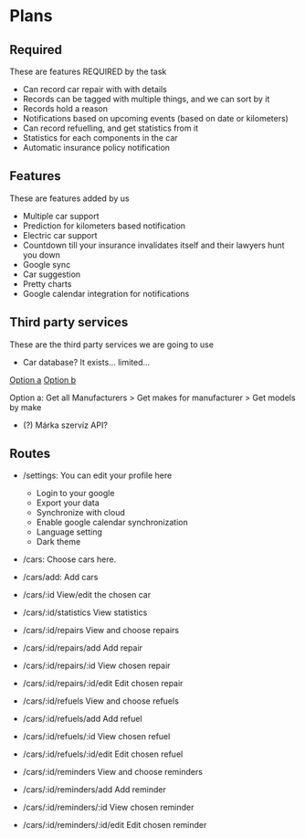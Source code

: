 # Plans

## Required
These are features REQUIRED by the task

* Can record car repair with with details
* Records can be tagged with multiple things, and we can sort by it
* Records hold a reason
* Notifications based on upcoming events (based on date or kilometers)
* Can record refuelling, and get statistics from it
* Statistics for each components in the car
* Automatic insurance policy notification

## Features
These are features added by us

* Multiple car support
* Prediction for kilometers based notification
* Electric car support
* Countdown till your insurance invalidates itself and their lawyers hunt you down
* Google sync
* Car suggestion
* Pretty charts
* Google calendar integration for notifications

## Third party services
These are the third party services we are going to use

* Car database? It exists... limited... 

[Option a](https://vpic.nhtsa.dot.gov/api/) [Option b](https://www.fueleconomy.gov/feg/ws/index.shtml)

Option a: Get all Manufacturers > Get makes for manufacturer > Get models by make

* \(?\) Márka szervíz API?

## Routes 
 - /settings:
    You can edit your profile here
    * Login to your google
    * Export your data
    * Synchronize with cloud
    * Enable google calendar synchronization
    * Language setting
    * Dark theme

 - /cars:
    Choose cars here.

 - /cars/add:
    Add cars

 - /cars/:id
    View/edit the chosen car

 - /cars/:id/statistics
    View statistics


 - /cars/:id/repairs
    View and choose repairs

 - /cars/:id/repairs/add
    Add repair

 - /cars/:id/repairs/:id
    View chosen repair

 - /cars/:id/repairs/:id/edit
    Edit chosen repair
 

 - /cars/:id/refuels
    View and choose refuels

 - /cars/:id/refuels/add
    Add refuel

 - /cars/:id/refuels/:id
    View chosen refuel

- /cars/:id/refuels/:id/edit
    Edit chosen refuel


 - /cars/:id/reminders
    View and choose reminders

 - /cars/:id/reminders/add
    Add reminder

 - /cars/:id/reminders/:id
    View chosen reminder

- /cars/:id/reminders/:id/edit
    Edit chosen reminder


